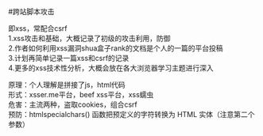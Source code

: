 #跨站脚本攻击  
  
即xss，常配合csrf  
1.xss攻击和基础，大概记录了初级的攻击利用，防御  
2.作者如何利用xss漏洞shua盒子rank的文档是个人的一篇的平台投稿  
3.计划再简单记录一篇xss和csrf的记录  
4.更多的xss技术性分析，大概会放在各大浏览器学习主题进行深入  
  
  
原理：个人理解是拼接了js，html代码  
形式：xsser.me平台，beef xss平台，xss蠕虫  
危害：主流两种，盗取cookies，组合csrf  
预防：htmlspecialchars() 函数把预定义的字符转换为 HTML 实体（注意第二个参数）  
  
  
